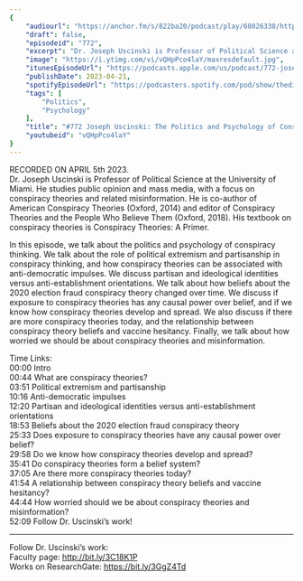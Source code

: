 ```yaml
---
{
	"audiourl": "https://anchor.fm/s/822ba20/podcast/play/68026338/https%3A%2F%2Fd3ctxlq1ktw2nl.cloudfront.net%2Fstaging%2F2023-3-5%2F307cd2fb-b3db-2e06-08a7-8647727d4ac4.m4a",
	"draft": false,
	"episodeid": "772",
	"excerpt": "Dr. Joseph Uscinski is Professor of Political Science at the University of Miami. He studies public opinion and mass media, with a focus on conspiracy theories and related misinformation. He is co-author of American Conspiracy Theories (Oxford, 2014) and editor of Conspiracy Theories and the People Who Believe Them (Oxford, 2018). His textbook on conspiracy theories is Conspiracy Theories: A Primer.",
	"image": "https://i.ytimg.com/vi/vQHpPco4laY/maxresdefault.jpg",
	"itunesEpisodeUrl": "https://podcasts.apple.com/us/podcast/772-joseph-uscinski-the-politics-and/id1451347236?i=1000610125757&uo=4",
	"publishDate": 2023-04-21,
	"spotifyEpisodeUrl": "https://podcasters.spotify.com/pod/show/thedissenter/episodes/772-Joseph-Uscinski-The-Politics-and-Psychology-of-Conspiracy-Theories-e21qgh2",
	"tags": [
		"Politics",
		"Psychology"
	],
	"title": "#772 Joseph Uscinski: The Politics and Psychology of Conspiracy Theories",
	"youtubeid": "vQHpPco4laY"
}
---
```

RECORDED ON APRIL 5th 2023.  
Dr. Joseph Uscinski is Professor of Political Science at the University of Miami. He studies public opinion and mass media, with a focus on conspiracy theories and related misinformation. He is co-author of American Conspiracy Theories (Oxford, 2014) and editor of Conspiracy Theories and the People Who Believe Them (Oxford, 2018). His textbook on conspiracy theories is Conspiracy Theories: A Primer.

In this episode, we talk about the politics and psychology of conspiracy thinking. We talk about the role of political extremism and partisanship in conspiracy thinking, and how conspiracy theories can be associated with anti-democratic impulses. We discuss partisan and ideological identities versus anti-establishment orientations. We talk about how beliefs about the 2020 election fraud conspiracy theory changed over time. We discuss if exposure to conspiracy theories has any causal power over belief, and if we know how conspiracy theories develop and spread. We also discuss if there are more conspiracy theories today, and the relationship between conspiracy theory beliefs and vaccine hesitancy. Finally, we talk about how worried we should be about conspiracy theories and misinformation.

Time Links:  
<time>00:00</time> Intro  
<time>00:44</time> What are conspiracy theories?  
<time>03:51</time> Political extremism and partisanship  
<time>10:16</time> Anti-democratic impulses  
<time>12:20</time> Partisan and ideological identities versus anti-establishment orientations  
<time>18:53</time> Beliefs about the 2020 election fraud conspiracy theory  
<time>25:33</time> Does exposure to conspiracy theories have any causal power over belief?  
<time>29:58</time> Do we know how conspiracy theories develop and spread?  
<time>35:41</time> Do conspiracy theories form a belief system?  
<time>37:05</time> Are there more conspiracy theories today?  
<time>41:54</time> A relationship between conspiracy theory beliefs and vaccine hesitancy?  
<time>44:44</time> How worried should we be about conspiracy theories and misinformation?  
<time>52:09</time> Follow Dr. Uscinski’s work!

---

Follow Dr. Uscinski’s work:  
Faculty page: http://bit.ly/3C18K1P  
Works on ResearchGate: https://bit.ly/3GgZ4Td
